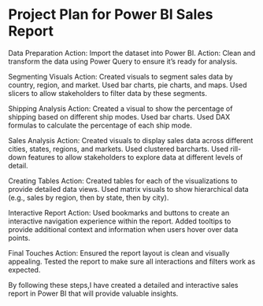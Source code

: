 # Project Plan for Power BI Sales Report

Data Preparation
Action: Import the dataset into Power BI. Action: Clean and transform the data using Power Query to ensure it’s ready for analysis.

Segmenting Visuals
Action: Created visuals to segment sales data by country, region, and market. Used bar charts, pie charts, and maps. Used slicers to allow stakeholders to filter data by these segments.

Shipping Analysis
Action: Created a visual to show the percentage of shipping based on different ship modes. Used bar charts. Used DAX formulas to calculate the percentage of each ship mode.

Sales Analysis
Action: Created visuals to display sales data across different cities, states, regions, and markets. Used clustered barcharts. Used rill-down features to allow stakeholders to explore data at different levels of detail.

Creating Tables
Action: Created tables for each of the visualizations to provide detailed data views. Used matrix visuals to show hierarchical data (e.g., sales by region, then by state, then by city).

Interactive Report
Action: Used bookmarks and buttons to create an interactive navigation experience within the report. Added tooltips to provide additional context and information when users hover over data points.

Final Touches
Action: Ensured the report layout is clean and visually appealing. Tested the report to make sure all interactions and filters work as expected.

By following these steps,I have created a detailed and interactive sales report in Power BI that will provide valuable insights.
